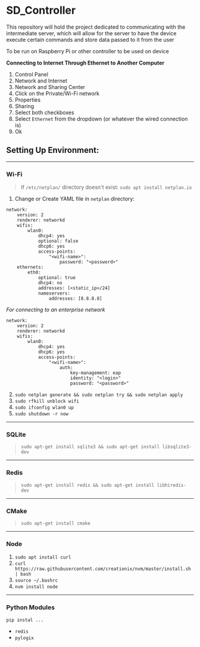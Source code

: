 # SD_Controller

This repository will hold the project dedicated to communicating with the intermediate server, which will allow for the server to have the device
    execute certain commands and store data passed to it from the user

To be run on Raspberry Pi or other controller to be used on device

**Connecting to Internet Through Ethernet to Another Computer**
1. Control Panel
2. Network and Internet
3. Network and Sharing Center
4. Click on the Private/Wi-Fi network
5. Properties
6. Sharing
7. Select both checkboxes
8. Select `Ethernet` from the dropdown (or whatever the wired connection is)
9. Ok

## Setting Up Environment:

------------------------
### Wi-Fi
> If `/etc/netplan/` directory doesn't exist: `sudo apt install netplan.io`

1. Change or Create YAML file in `netplan` directory:

```
network:
    version: 2
    renderer: networkd
    wifis:
        wlan0:
            dhcp4: yes
            optional: false
            dhcp6: yes
            access-points:
                "<wifi-name>":
                    password: "<password>"
    ethernets:
        eth0:
            optional: true
            dhcp4: no
            addresses: [<static_ip>/24]
            nameservers:
                addresses: [8.8.8.8]
```

*For connecting to an enterprise network*
```
network:
    version: 2
    renderer: networkd
    wifis:
        wlan0:
            dhcp4: yes
            dhcp6: yes
            access-points:
                "<wifi-name>":
                    auth:
                        key-management: eap
                        identity: "<login>"
                        password: "<password>"
```
2. `sudo netplan generate && sudo netplan try && sudo netplan apply`
3. `sudo rfkill unblock wifi`
4. `sudo ifconfig wlan0 up`
5. `sudo shutdown -r now`
--------------------

### SQLite

> `sudo apt-get install sqlite3 && sudo apt-get install libsqlite3-dev`
--------------------

### Redis

> `sudo apt-get install redis && sudo apt-get install libhiredis-dev`
--------------------

### CMake

> `sudo apt-get install cmake`
--------------------

### Node

1. `sudo apt install curl`
2. `curl https://raw.githubusercontent.com/creationix/nvm/master/install.sh | bash`
3. `source ~/.bashrc`
4. `nvm install node`
--------------------

### Python Modules

`pip instal ...`
* `redis`
* `pylogix`
